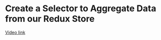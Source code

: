 # Create a Selector to Aggregate Data from our Redux Store

[Video link](https://www.egghead.io/lessons/react-create-a-selector-to-aggregate-data-from-our-redux-store?pl=modern-redux-with-redux-toolkit-rtk-and-typescript-64f243c8)

<TimeStamp start="0:00" end="0:00">



</TimeStamp>




















<TimeStamp start="0:00" end="0:00">



</TimeStamp>